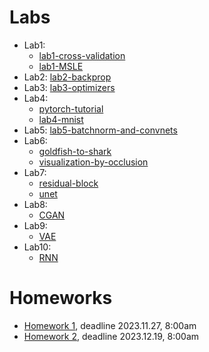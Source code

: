 # Labs

* Lab1:
    * [lab1-cross-validation](https://colab.research.google.com/github/mim-uw/dnn-2023-24/blob/master/docs/DNN-Lab-1-cross-validation-student-version.ipynb)
    * [lab1-MSLE](https://colab.research.google.com/github/mim-uw/dnn-2023-24/blob/master/docs/DNN-Lab-1-MSLE-student-version.ipynb)
* Lab2: [lab2-backprop](https://colab.research.google.com/github/mim-uw/dnn-2023-24/blob/master/docs/DNN-Lab-2-backprop-student-version.ipynb)
* Lab3: [lab3-optimizers](https://colab.research.google.com/github/mim-uw/dnn-2023-24/blob/master/docs/DNN-Lab-3-mnist-again-student.ipynb)
* Lab4: 
    * [pytorch-tutorial](https://pytorch.org/tutorials/beginner/deep_learning_60min_blitz.html)
    * [lab4-mnist](https://colab.research.google.com/github/mim-uw/dnn-2023-24/blob/master/docs/DNN-Lab-4-MNIST-in-Pytorch-student-version.ipynb)
* Lab5: [lab5-batchnorm-and-convnets](https://colab.research.google.com/github/mim-uw/dnn-2023-24/blob/master/docs/DNN-Lab-5-Batchrnorm-and-Convnets-student-version.ipynb)
* Lab6:
    * [goldfish-to-shark](https://colab.research.google.com/github/mim-uw/dnn-2023-24/blob/master/docs/DNN-Lab-6-goldfish-to-shark-student-version.ipynb)
    * [visualization-by-occlusion](https://colab.research.google.com/github/mim-uw/dnn-2023-24/blob/master/docs/DNN-Lab-6-occlusion-student-version.ipynb)
* Lab7:
    * [residual-block](https://colab.research.google.com/github/mim-uw/dnn-2023-24/blob/master/docs/DNN-Lab-7-ResidualBlock-in-Pytorch-student-version.ipynb)
    * [unet](https://colab.research.google.com/github/mim-uw/dnn-2023-24/blob/master/docs/DNN-Lab-7-UNet-in-Pytorch-student-version.ipynb)
* Lab8:
    * [CGAN](https://colab.research.google.com/github/mim-uw/dnn-2023-24/blob/master/docs/DNN-Lab-8-GAN-student-version.ipynb)
* Lab9:
    * [VAE](https://colab.research.google.com/github/mim-uw/dnn-2023-24/blob/master/docs/DNN-Lab-9-VAE-student-version.ipynb)
* Lab10:
    * [RNN](https://colab.research.google.com/github/mim-uw/dnn-2023-24/blob/master/docs/DNN-Lab-10-RNN-student-version.ipynb)


# Homeworks

* [Homework 1](https://colab.research.google.com/github/mim-uw/dnn-2023-24/blob/master/docs/hw-1-revnet-student.ipynb), deadline 2023.11.27, 8:00am
* [Homework 2](https://colab.research.google.com/github/mim-uw/dnn-2023-24/blob/master/docs/hw2-visual_anomaly_detection-student.ipynb), deadline 2023.12.19, 8:00am

[# Additional materials]: #
[# Exam 2023 Practical part]: #
